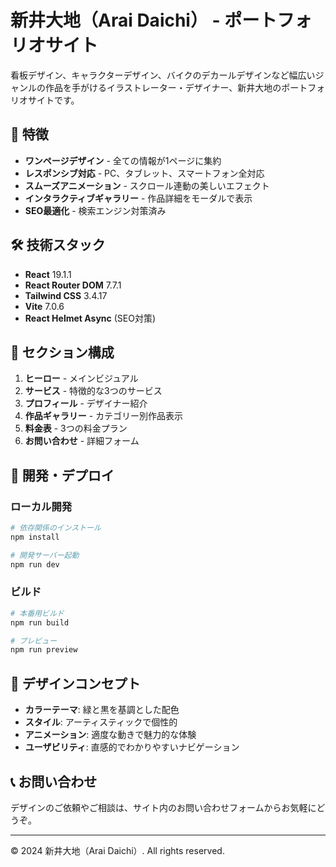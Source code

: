 # 新井大地（Arai Daichi） - ポートフォリオサイト

看板デザイン、キャラクターデザイン、バイクのデカールデザインなど幅広いジャンルの作品を手がけるイラストレーター・デザイナー、新井大地のポートフォリオサイトです。

## 🎨 特徴

- **ワンページデザイン** - 全ての情報が1ページに集約
- **レスポンシブ対応** - PC、タブレット、スマートフォン全対応
- **スムーズアニメーション** - スクロール連動の美しいエフェクト
- **インタラクティブギャラリー** - 作品詳細をモーダルで表示
- **SEO最適化** - 検索エンジン対策済み

## 🛠️ 技術スタック

- **React** 19.1.1
- **React Router DOM** 7.7.1
- **Tailwind CSS** 3.4.17
- **Vite** 7.0.6
- **React Helmet Async** (SEO対策)

## 📱 セクション構成

1. **ヒーロー** - メインビジュアル
2. **サービス** - 特徴的な3つのサービス
3. **プロフィール** - デザイナー紹介
4. **作品ギャラリー** - カテゴリー別作品表示
5. **料金表** - 3つの料金プラン
6. **お問い合わせ** - 詳細フォーム

## 🚀 開発・デプロイ

### ローカル開発
```bash
# 依存関係のインストール
npm install

# 開発サーバー起動
npm run dev
```

### ビルド
```bash
# 本番用ビルド
npm run build

# プレビュー
npm run preview
```

## 🎯 デザインコンセプト

- **カラーテーマ**: 緑と黒を基調とした配色
- **スタイル**: アーティスティックで個性的
- **アニメーション**: 適度な動きで魅力的な体験
- **ユーザビリティ**: 直感的でわかりやすいナビゲーション

## 📞 お問い合わせ

デザインのご依頼やご相談は、サイト内のお問い合わせフォームからお気軽にどうぞ。

---

© 2024 新井大地（Arai Daichi）. All rights reserved.